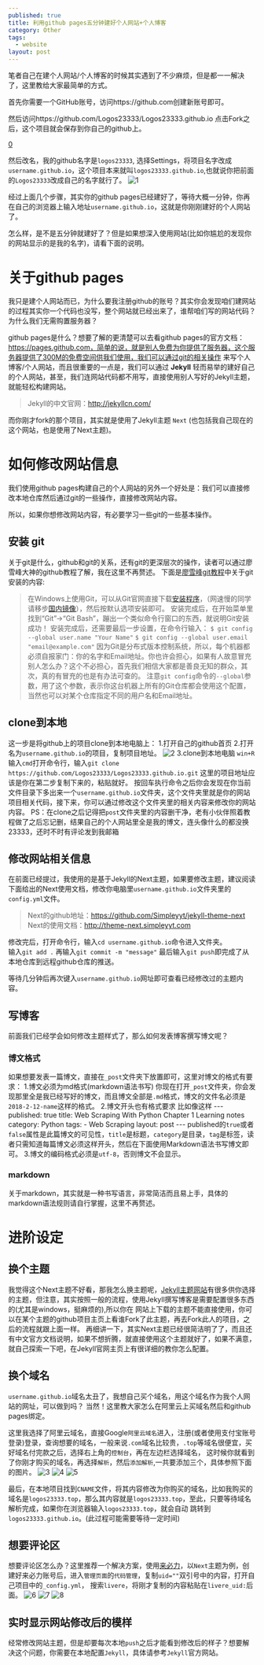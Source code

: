 ```yaml
---
published: true
title: 利用github pages五分钟建好个人网站+个人博客
category: Other
tags: 
  - website
layout: post
---
```


笔者自己在建个人网站/个人博客的时候其实遇到了不少麻烦，但是都一一解决了，这里教给大家最简单的方式。

首先你需要一个GitHub账号，访问https://github.com创建新账号即可。

然后访问https://github.com/Logos23333/Logos23333.github.io 点击Fork之后，这个项目就会保存到你自己的github上。

[0](http://neo1999.cn/assets/img/fivem/0.png)

然后改名，我的github名字是`logos23333`, 选择Settings，将项目名字改成`username.github.io`，这个项目本来就叫`logos23333.github.io`,也就说你把前面的`Logos23333`改成自己的名字就行了。
![1](https://raw.githubusercontent.com/Logos23333/Logos23333.github.io/master/_posts/image/fivem/1.png)

经过上面几个步骤，其实你的github pages已经建好了，等待大概一分钟，你再在自己的浏览器上输入地址`username.github.io`，这就是你刚刚建好的个人网站了。

怎么样，是不是五分钟就建好了？但是如果想深入使用网站(比如你尴尬的发现你的网站显示的是我的名字)，请看下面的说明。

# 关于github pages

我只是建个人网站而已，为什么要我注册github的账号？其实你会发现咱们建网站的过程其实你一个代码也没写，整个网站就已经出来了，谁帮咱们写的网站代码？为什么我们无需购置服务器？

github pages是什么？想要了解的更清楚可以去看github pages的官方文档：https://pages.github.com，简单的说，就是别人免费为你提供了服务器，这个服务器提供了300M的免费空间供我们使用，我们可以通过git的相关操作
来写个人博客/个人网站，而且很重要的一点是，我们可以通过 **Jekyll** 轻而易举的建好自己的个人网站，甚至，我们连网站代码都不用写，直接使用别人写好的Jekyll主题，就能轻松构建网站。

> Jekyll的中文官网：http://jekyllcn.com/

而你刚才fork的那个项目，其实就是使用了Jekyll主题 `Next` (也包括我自己现在的这个网站，也是使用了Next主题)。

# 如何修改网站信息

我们使用github pages构建自己的个人网站的另外一个好处是：我们可以直接修改本地仓库然后通过git的一些操作，直接修改网站内容。

所以，如果你想修改网站内容，有必要学习一些git的一些基本操作。

## 安装 git

关于git是什么，github和git的关系，还有git的更深层次的操作，读者可以通过廖雪峰大神的github教程了解，我在这里不再赘述。
下面是[廖雪峰git教程](https://www.liaoxuefeng.com/wiki/0013739516305929606dd18361248578c67b8067c8c017b000)中关于git安装的内容:

>在Windows上使用Git，可以从Git官网直接下载[安装程序](https://git-scm.com/downloads)，（网速慢的同学请移步[国内镜像](https://pan.baidu.com/s/1kU5OCOB#list/path=%2Fpub%2Fgit)），然后按默认选项安装即可。
安装完成后，在开始菜单里找到“Git”->“Git Bash”，蹦出一个类似命令行窗口的东西，就说明Git安装成功！
安装完成后，还需要最后一步设置，在命令行输入：
`$ git config --global user.name "Your Name"`
`$ git config --global user.email "email@example.com"`
因为Git是分布式版本控制系统，所以，每个机器都必须自报家门：你的名字和Email地址。你也许会担心，如果有人故意冒充别人怎么办？这个不必担心，首先我们相信大家都是善良无知的群众，其次，真的有冒充的也是有办法可查的。
注意`git config`命令的`--global`参数，用了这个参数，表示你这台机器上所有的Git仓库都会使用这个配置，当然也可以对某个仓库指定不同的用户名和Email地址。

## clone到本地

这一步是将github上的项目clone到本地电脑上：
1.打开自己的github首页
2.打开名为`username.github.io`的项目，复制项目地址。
![2](https://raw.githubusercontent.com/Logos23333/Logos23333.github.io/master/_posts/image/fivem/2.png)
3.clone到本地电脑
`win+R`输入`cmd`打开命令行，输入`git clone https://github.com/Logos23333/Logos23333.github.io.git` 这里的项目地址应该是你在第二步复制下来的，粘贴就好。
按回车执行命令之后你会发现在你当前文件目录下多出来一个`username.github.io`文件夹，这个文件夹里就是你的网站项目相关代码，接下来，你可以通过修改这个文件夹里的相关内容来修改你的网站内容。
PS：在clone之后记得把`post`文件夹里的内容删干净，老有小伙伴照着教程做了之后忘记删，结果自己的个人网站里全是我的博文，连头像什么的都没换23333，还时不时有评论发到我邮箱

## 修改网站相关信息

在前面已经提过，我使用的是基于Jekyll的Next主题，如果要修改主题，建议阅读下面给出的Next使用文档，修改你电脑里`username.github.io`文件夹里的`config.yml`文件。

>Next的github地址：https://github.com/Simpleyyt/jekyll-theme-next
>Next的使用文档：http://theme-next.simpleyyt.com

修改完后，打开命令行，输入`cd username.github.io`命令进入文件夹。  
输入`git add .` 
再输入`git commit -m "message"`
最后输入`git push`即完成了从本地仓库到远程github仓库的推送。

等待几分钟后再次键入`username.github.io`网址即可查看已经修改过的主题内容。

## 写博客

前面我们已经学会如何修改主题样式了，那么如何发表博客撰写博文呢？

### 博文格式

如果想要发表一篇博文，直接在`_post`文件夹下放置即可，这里对博文的格式有要求：
1.博文必须为md格式(markdown语法书写)
你现在打开`_post`文件夹，你会发现那里全是我已经写好的博文，而且博文全部是`.md`格式，博文的文件名必须是`2018-2-12-name`这样的格式。
2.博文开头也有格式要求
比如像这样
	---
	published: true
	title: Web Scraping With Python Chapter 1 Learning notes
	category: Python
	tags: 
	  - Web Scraping
	layout: post
	---
published的`true`或者`false`属性是此篇博文的可见性，`title`是标题，`category`是目录，`tag`是标签，读者只需知道每篇博文必须这样开头，然后在下面使用Markdown语法书写博文即可。
3.博文的编码格式必须是`utf-8`，否则博文不会显示。

### markdown

关于markdown，其实就是一种书写语言，非常简洁而且易上手，具体的markdown语法规则请自行掌握，这里不再赘述。

# 进阶设定

## 换个主题

我觉得这个Next主题不好看，那我怎么换主题呢，[Jekyll主题网站](http://jekyllthemes.org/)有很多供你选择的主题，但注意，其实按照一般的流程，使用Jekyll撰写博客是需要配置很多东西的(尤其是windows，挺麻烦的),所以你在
网站上下载的主题不能直接使用，你可以在某个主题的github项目主页上看谁Fork了此主题，再去Fork此人的项目，之后的流程就跟上面一样。
再细讲一下，其实Next主题已经很简洁明了了，而且还有中文官方文档说明，如果不想折腾，就直接使用这个主题就好了，如果不满意，就自己探索一下吧，在Jekyll官网主页上有很详细的教你怎么配置。

## 换个域名

`username.github.io`域名太丑了，我想自己买个域名，用这个域名作为我个人网站的网址，可以做到吗？
当然！这里教大家怎么在阿里云上买域名然后和github pages绑定。

这里我选择了阿里云域名，直接Google`阿里云域名`进入，注册(或者使用支付宝账号登录)登录，查询想要的域名，一般来说`.com`域名比较贵，`.top`等域名很便宜，买好域名付完款之后，选择右上角的`控制台`，再在左边栏选择域名，
这时候你就看到了你刚才购买的域名，再选择`解析`，然后`添加解析`,一共要添加三个，具体参照下面的图片。
![3](https://raw.githubusercontent.com/Logos23333/Logos23333.github.io/master/_posts/image/fivem/3.png)
![4](https://raw.githubusercontent.com/Logos23333/Logos23333.github.io/master/_posts/image/fivem/4.png)
![5](https://raw.githubusercontent.com/Logos23333/Logos23333.github.io/master/_posts/image/fivem/5.png)
    
最后，在本地项目找到`CNAME`文件，将其内容修改为你购买的域名，比如我购买的域名是`logos23333.top`，那么其内容就是`logos23333.top`，至此，只要等待域名解析完成，如果你在浏览器输入`logos23333.top`，就会自动
跳转到`logos23333.github.io`。(此过程可能需要等待一定时间)

## 想要评论区

想要评论区怎么办？这里推荐一个解决方案，使用[来必力](https://livere.com/)，以`Next`主题为例，创建好来必力账号后，进入`管理页面`的`代码管理`，复制`uid=""`双引号中的内容，打开自己项目中的`_config.yml`，
搜索`livere`，将刚才复制的内容粘贴在`livere_uid:`后面。
![6](https://raw.githubusercontent.com/Logos23333/Logos23333.github.io/master/_posts/image/fivem/6.png)
![7](https://raw.githubusercontent.com/Logos23333/Logos23333.github.io/master/_posts/image/fivem/7.png)
![8](https://raw.githubusercontent.com/Logos23333/Logos23333.github.io/master/_posts/image/fivem/8.png)

## 实时显示网站修改后的模样

经常修改网站主题，但是却要每次本地`push`之后才能看到修改后的样子？想要解决这个问题，你需要在本地配置`Jekyll`，具体请参考`Jekyll`官方网站。
